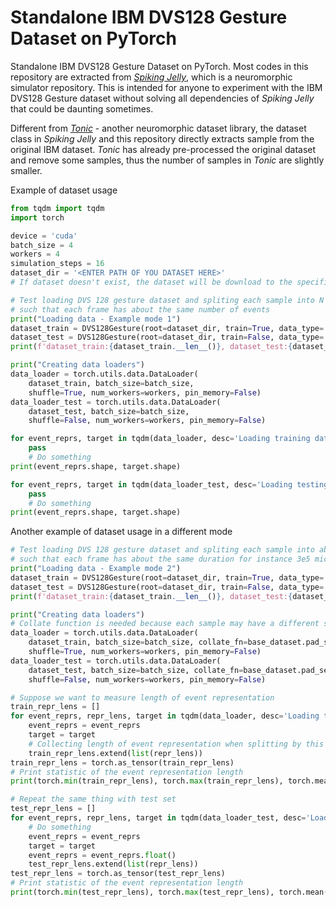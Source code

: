 # Standalone IBM DVS128 Gesture Dataset on PyTorch
Standalone IBM DVS128 Gesture Dataset on PyTorch. Most codes in this repository are extracted from [*Spiking Jelly*](https://spikingjelly.readthedocs.io/zh_CN/latest/spikingjelly.datasets.html#spikingjelly.datasets.dvs128_gesture.DVS128Gesture), which is a neuromorphic simulator repository. This is intended for anyone to experiment with the IBM DVS128 Gesture dataset without solving all dependencies of *Spiking Jelly* that could be daunting sometimes.

Different from [*Tonic*](https://tonic.readthedocs.io/en/latest/reference/generated/tonic.datasets.DVSGesture.html#tonic.datasets.DVSGesture) - another neuromorphic dataset library, the dataset class in *Spiking Jelly* and this repository directly extracts sample from the original IBM dataset. *Tonic* has already pre-processed the original dataset and remove some samples, thus the number of samples in *Tonic* are slightly smaller.

Example of dataset usage 
```python
from tqdm import tqdm
import torch

device = 'cuda'
batch_size = 4
workers = 4
simulation_steps = 16
dataset_dir = '<ENTER PATH OF YOU DATASET HERE>'
# If dataset doesn't exist, the dataset will be download to the specified location

# Test loading DVS 128 gesture dataset and spliting each sample into N frames
# such that each frame has about the same number of events
print("Loading data - Example mode 1")
dataset_train = DVS128Gesture(root=dataset_dir, train=True, data_type='frame', frames_number=simulation_steps, split_by='number')
dataset_test = DVS128Gesture(root=dataset_dir, train=False, data_type='frame', frames_number=simulation_steps, split_by='number')
print(f'dataset_train:{dataset_train.__len__()}, dataset_test:{dataset_test.__len__()}')

print("Creating data loaders")
data_loader = torch.utils.data.DataLoader(
    dataset_train, batch_size=batch_size,
    shuffle=True, num_workers=workers, pin_memory=False)
data_loader_test = torch.utils.data.DataLoader(
    dataset_test, batch_size=batch_size,
    shuffle=False, num_workers=workers, pin_memory=False)

for event_reprs, target in tqdm(data_loader, desc='Loading training data'):
    pass
    # Do something
print(event_reprs.shape, target.shape)

for event_reprs, target in tqdm(data_loader_test, desc='Loading testing data'):
    pass
    # Do something
print(event_reprs.shape, target.shape)
```

Another example of dataset usage in a different mode
```python
# Test loading DVS 128 gesture dataset and spliting each sample into abritrary number of frames
# such that each frame has about the same duration for instance 3e5 micro second
print("Loading data - Example mode 2")
dataset_train = DVS128Gesture(root=dataset_dir, train=True, data_type='frame', split_by='frame_duration', frame_duration=300000)
dataset_test = DVS128Gesture(root=dataset_dir, train=False, data_type='frame', split_by='frame_duration', frame_duration=300000)
print(f'dataset_train:{dataset_train.__len__()}, dataset_test:{dataset_test.__len__()}')

print("Creating data loaders")
# Collate function is needed because each sample may have a different size
data_loader = torch.utils.data.DataLoader(
    dataset_train, batch_size=batch_size, collate_fn=base_dataset.pad_seq,
    shuffle=True, num_workers=workers, pin_memory=False)
data_loader_test = torch.utils.data.DataLoader(
    dataset_test, batch_size=batch_size, collate_fn=base_dataset.pad_seq,
    shuffle=False, num_workers=workers, pin_memory=False)

# Suppose we want to measure length of event representation 
train_repr_lens = []
for event_reprs, repr_lens, target in tqdm(data_loader, desc='Loading training data'):
    event_reprs = event_reprs
    target = target
    # Collecting length of event representation when splitting by this method
    train_repr_lens.extend(list(repr_lens))
train_repr_lens = torch.as_tensor(train_repr_lens)
# Print statistic of the event representation length 
print(torch.min(train_repr_lens), torch.max(train_repr_lens), torch.mean(train_repr_lens.float()), torch.std(train_repr_lens.float()))

# Repeat the same thing with test set 
test_repr_lens = []
for event_reprs, repr_lens, target in tqdm(data_loader_test, desc='Loading testing data'):
    # Do something
    event_reprs = event_reprs
    target = target
    event_reprs = event_reprs.float()
    test_repr_lens.extend(list(repr_lens))
test_repr_lens = torch.as_tensor(test_repr_lens)
# Print statistic of the event representation length 
print(torch.min(test_repr_lens), torch.max(test_repr_lens), torch.mean(test_repr_lens.float()), torch.std(test_repr_lens.float()))
```
